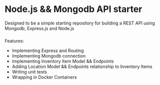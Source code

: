 # Node.js && Mongodb API starter

Designed to be a simple starting repository for building a REST API using Mongodb, Express.js and Node.js

###

Features:

- Implementing Express and Routing
- Implementing Mongodb connection
- Implementing Inventory Item Model && Endpoints
- Adding Location Model && Endpoints relationship to Inventory Items
- Writing unit tests
- Wrapping in Docker Containers
